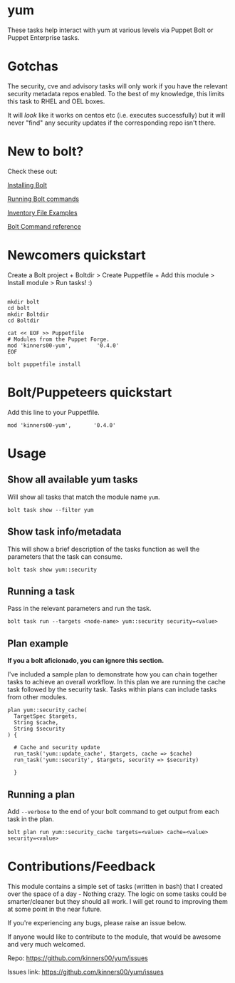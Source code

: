 # yum

These tasks help interact with yum at various levels via Puppet Bolt or Puppet Enterprise tasks.

# Gotchas

The security, cve and advisory tasks will only work if you have the relevant security metadata repos enabled. To the best of my knowledge, this limits this task to RHEL and OEL boxes.

It will *look* like it works on centos etc (i.e. executes successfully) but it will never "find" any security updates if the corresponding repo isn't there.


# New to bolt?

Check these out:

[Installing Bolt](https://puppet.com/docs/bolt/latest/bolt_installing.html)

[Running Bolt commands](https://puppet.com/docs/bolt/latest/running_bolt_commands.html)

[Inventory File Examples](https://puppet.com/docs/bolt/latest/inventory_file_v2.html#inventory-file-examples)

[Bolt Command reference](https://puppet.com/docs/bolt/latest/bolt_command_reference.html)


# Newcomers quickstart

Create a Bolt project + Boltdir > Create Puppetfile + Add this module > Install module > Run tasks! :)

``` shell

mkdir bolt
cd bolt
mkdir Boltdir
cd Boltdir

cat << EOF >> Puppetfile
# Modules from the Puppet Forge.
mod 'kinners00-yum', 	    '0.4.0'
EOF

bolt puppetfile install

```

# Bolt/Puppeteers quickstart

Add this line to your Puppetfile.

`mod 'kinners00-yum', 	    '0.4.0'`

# Usage

## Show all available yum tasks

Will show all tasks that match the module name `yum`.  

``` shell
bolt task show --filter yum
```

## Show task info/metadata

This will show a brief description of the tasks function as well the parameters that the task can consume.

``` shell
bolt task show yum::security
```
## Running a task

Pass in the relevant parameters and run the task.

``` shell
bolt task run --targets <node-name> yum::security security=<value>
```
## Plan example

**If you a bolt aficionado, you can ignore this section.**

I've included a sample plan to demonstrate how you can chain together tasks to achieve an overall workflow. In this plan we are running the cache task followed by the security task. Tasks within plans can include tasks from other modules. 

``` puppet
plan yum::security_cache(
  TargetSpec $targets,
  String $cache,
  String $security
) {

  # Cache and security update 
  run_task('yum::update_cache', $targets, cache => $cache)
  run_task('yum::security', $targets, security => $security)

  }
```
## Running a plan

Add `--verbose` to the end of your bolt command to get output from each task in the plan.

``` shell
bolt plan run yum::security_cache targets=<value> cache=<value> security=<value>
```

# Contributions/Feedback

This module contains a simple set of tasks (written in bash) that I created over the space of a day - Nothing crazy. The logic on some tasks could be smarter/cleaner but they should all work. I will get round to improving them at some point in the near future. 

If you're experiencing any bugs, please raise an issue below. 

If anyone would like to contribute to the module, that would be awesome and very much welcomed.

Repo:        https://github.com/kinners00/yum/issues

Issues link: https://github.com/kinners00/yum/issues